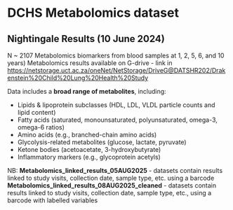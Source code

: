 # DCHS Metabolomics dataset 			 				 

## Nightingale Results (10 June 2024) 
N ~ 2107  Metabolomics biomarkers from  blood samples at 1, 2, 5, 6, and 10 years)
Metabolomics results available on G-drive - link in https://netstorage.uct.ac.za/oneNet/NetStorage/DriveG@DATSHR202/Drakenstein%20Child%20Lung%20Health%20Study


Data includes a **broad range of metabolites**, including:
- Lipids & lipoprotein subclasses (HDL, LDL, VLDL particle counts and lipid content)
- Fatty acids (saturated, monounsaturated, polyunsaturated, omega-3, omega-6 ratios)
- Amino acids (e.g., branched-chain amino acids)
- Glycolysis-related metabolites (glucose, lactate, pyruvate)
- Ketone bodies (acetoacetate, 3-hydroxybutyrate)
- Inflammatory markers (e.g., glycoprotein acetyls)

NB: 
**Metabolomics_linked_results_05AUG2025** - datasets contain results linked to study visits, collection date, sample type, etc. using a barcode 
**Metabolomics_linked_results_08AUG2025_cleaned** - datasets contain results linked to study visits, collection date, sample type, etc., using a barcode with labelled variables
